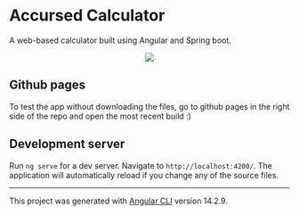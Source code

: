 # Accursed Calculator
A web-based calculator built using Angular and Spring boot.

<p align="center">
  <img src="https://user-images.githubusercontent.com/96181216/204756721-7bb97103-1f8a-4bbe-bbb8-db36fcae670e.png" style="max-width:4%;"/>
</p>

## Github pages
To test the app without downloading the files, go to github pages in the right side of the repo and open the most recent build :)  

## Development server

Run `ng serve` for a dev server. Navigate to `http://localhost:4200/`. The application will automatically reload if you change any of the source files.

---

This project was generated with [Angular CLI](https://github.com/angular/angular-cli) version 14.2.9.
